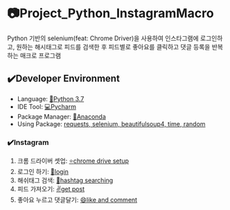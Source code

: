 # :camera:Project_Python_InstagramMacro

Python 기반의 selenium(feat: Chrome Driver)을 사용하여 인스타그램에 로그인하고, 원하는 해시태그로 피드를 검색한 후
피드별로 좋아요를 클릭하고 댓글 등록을 반복하는 매크로 프로그램 


## :heavy_check_mark:Developer Environment

  - Language: [:crocodile:Python 3.7](#getting-started)
  - IDE Tool: [:computer:Pycharm](#running-the-tests)
  - Package Manager: [:snake:Anaconda](#deployment)
  - Using Package: [requests, selenium, beautifulsoup4, time, random](#built-with)
  
### :heavy_check_mark:Instagram
  1. 크롬 드라이버 셋업: [:star:chrome drive setup](#getting-started)
  2. 로그인 하기: [:key:login](#getting-started)  
  3. 해쉬태그 검색: [:eyes:hashtag searching](#getting-started)
  4. 피드 가져오기: [:v:get post](#getting-started)
  5. 좋아요 누르고 댓글달기: [:smile:like and comment](#getting-started)
